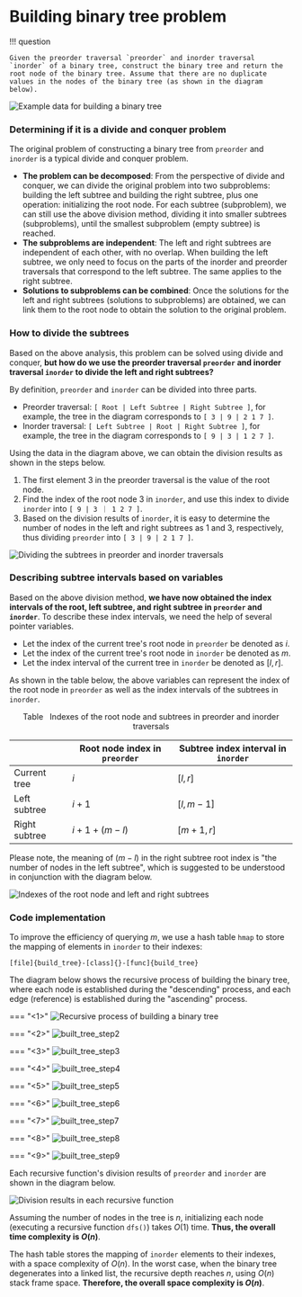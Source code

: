# Building binary tree problem

!!! question

    Given the preorder traversal `preorder` and inorder traversal `inorder` of a binary tree, construct the binary tree and return the root node of the binary tree. Assume that there are no duplicate values in the nodes of the binary tree (as shown in the diagram below).

![Example data for building a binary tree](build_binary_tree_problem.assets/build_tree_example.png)

### Determining if it is a divide and conquer problem

The original problem of constructing a binary tree from `preorder` and `inorder` is a typical divide and conquer problem.

- **The problem can be decomposed**: From the perspective of divide and conquer, we can divide the original problem into two subproblems: building the left subtree and building the right subtree, plus one operation: initializing the root node. For each subtree (subproblem), we can still use the above division method, dividing it into smaller subtrees (subproblems), until the smallest subproblem (empty subtree) is reached.
- **The subproblems are independent**: The left and right subtrees are independent of each other, with no overlap. When building the left subtree, we only need to focus on the parts of the inorder and preorder traversals that correspond to the left subtree. The same applies to the right subtree.
- **Solutions to subproblems can be combined**: Once the solutions for the left and right subtrees (solutions to subproblems) are obtained, we can link them to the root node to obtain the solution to the original problem.

### How to divide the subtrees

Based on the above analysis, this problem can be solved using divide and conquer, **but how do we use the preorder traversal `preorder` and inorder traversal `inorder` to divide the left and right subtrees?**

By definition, `preorder` and `inorder` can be divided into three parts.

- Preorder traversal: `[ Root | Left Subtree | Right Subtree ]`, for example, the tree in the diagram corresponds to `[ 3 | 9 | 2 1 7 ]`.
- Inorder traversal: `[ Left Subtree | Root | Right Subtree ]`, for example, the tree in the diagram corresponds to `[ 9 | 3 | 1 2 7 ]`.

Using the data in the diagram above, we can obtain the division results as shown in the steps below.

1. The first element 3 in the preorder traversal is the value of the root node.
2. Find the index of the root node 3 in `inorder`, and use this index to divide `inorder` into `[ 9 | 3 ｜ 1 2 7 ]`.
3. Based on the division results of `inorder`, it is easy to determine the number of nodes in the left and right subtrees as 1 and 3, respectively, thus dividing `preorder` into `[ 3 | 9 | 2 1 7 ]`.

![Dividing the subtrees in preorder and inorder traversals](build_binary_tree_problem.assets/build_tree_preorder_inorder_division.png)

### Describing subtree intervals based on variables

Based on the above division method, **we have now obtained the index intervals of the root, left subtree, and right subtree in `preorder` and `inorder`**. To describe these index intervals, we need the help of several pointer variables.

- Let the index of the current tree's root node in `preorder` be denoted as $i$.
- Let the index of the current tree's root node in `inorder` be denoted as $m$.
- Let the index interval of the current tree in `inorder` be denoted as $[l, r]$.

As shown in the table below, the above variables can represent the index of the root node in `preorder` as well as the index intervals of the subtrees in `inorder`.

<p align="center"> Table <id> &nbsp; Indexes of the root node and subtrees in preorder and inorder traversals </p>

|               | Root node index in `preorder` | Subtree index interval in `inorder` |
| ------------- | ----------------------------- | ----------------------------------- |
| Current tree  | $i$                           | $[l, r]$                            |
| Left subtree  | $i + 1$                       | $[l, m-1]$                          |
| Right subtree | $i + 1 + (m - l)$             | $[m+1, r]$                          |

Please note, the meaning of $(m-l)$ in the right subtree root index is "the number of nodes in the left subtree", which is suggested to be understood in conjunction with the diagram below.

![Indexes of the root node and left and right subtrees](build_binary_tree_problem.assets/build_tree_division_pointers.png)

### Code implementation

To improve the efficiency of querying $m$, we use a hash table `hmap` to store the mapping of elements in `inorder` to their indexes:

```src
[file]{build_tree}-[class]{}-[func]{build_tree}
```

The diagram below shows the recursive process of building the binary tree, where each node is established during the "descending" process, and each edge (reference) is established during the "ascending" process.

=== "<1>"
    ![Recursive process of building a binary tree](build_binary_tree_problem.assets/built_tree_step1.png)

=== "<2>"
    ![built_tree_step2](build_binary_tree_problem.assets/built_tree_step2.png)

=== "<3>"
    ![built_tree_step3](build_binary_tree_problem.assets/built_tree_step3.png)

=== "<4>"
    ![built_tree_step4](build_binary_tree_problem.assets/built_tree_step4.png)

=== "<5>"
    ![built_tree_step5](build_binary_tree_problem.assets/built_tree_step5.png)

=== "<6>"
    ![built_tree_step6](build_binary_tree_problem.assets/built_tree_step6.png)

=== "<7>"
    ![built_tree_step7](build_binary_tree_problem.assets/built_tree_step7.png)

=== "<8>"
    ![built_tree_step8](build_binary_tree_problem.assets/built_tree_step8.png)

=== "<9>"
    ![built_tree_step9](build_binary_tree_problem.assets/built_tree_step9.png)

Each recursive function's division results of `preorder` and `inorder` are shown in the diagram below.

![Division results in each recursive function](build_binary_tree_problem.assets/built_tree_overall.png)

Assuming the number of nodes in the tree is $n$, initializing each node (executing a recursive function `dfs()`) takes $O(1)$ time. **Thus, the overall time complexity is $O(n)$**.

The hash table stores the mapping of `inorder` elements to their indexes, with a space complexity of $O(n)$. In the worst case, when the binary tree degenerates into a linked list, the recursive depth reaches $n$, using $O(n)$ stack frame space. **Therefore, the overall space complexity is $O(n)$**.
